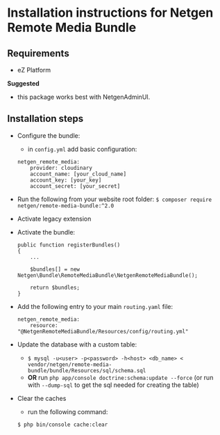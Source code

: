 # Installation instructions for Netgen Remote Media Bundle

## Requirements

* eZ Platform

**Suggested**
* this package works best with NetgenAdminUI.

## Installation steps
  
* Configure the bundle:
    * in `config.yml` add basic configuration:
    ```
    netgen_remote_media:
        provider: cloudinary
        account_name: [your_cloud_name]
        account_key: [your_key]
        account_secret: [your_secret]
    ```

* Run the following from your website root folder:
    `$ composer require netgen/remote-media-bundle:^2.0`
    
* Activate legacy extension
    
* Activate the bundle:
    ```
    public function registerBundles()
    {
        ...
    
        $bundles[] = new Netgen\Bundle\RemoteMediaBundle\NetgenRemoteMediaBundle();
    
        return $bundles;
    }
    ```
  
* Add the following entry to your main `routing.yaml` file:

    ```
    netgen_remote_media:
        resource: "@NetgenRemoteMediaBundle/Resources/config/routing.yml"
    ```
    
* Update the database with a custom table:
	* `$ mysql -u<user> -p<password> -h<host> <db_name> < vendor/netgen/remote-media-bundle/bundle/Resources/sql/schema.sql`
    * **OR** run `php app/console doctrine:schema:update --force` (or run with `--dump-sql` to get the sql needed for creating the table)

* Clear the caches
    * run the following command:
    ```
    $ php bin/console cache:clear
    ```
